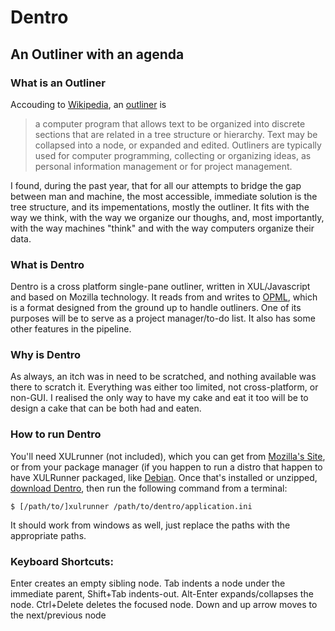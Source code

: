 # Dentro
## An Outliner with an agenda

### What is an Outliner
Accouding to [Wikipedia](http://wikipedia.org),
an [outliner](http://en.wikipedia.org/wiki/Outliner) is 
>a computer program that allows text to be organized into discrete sections
>that are related in a tree structure or hierarchy.
>Text may be collapsed into a node, or expanded and edited.
>Outliners are typically used for computer programming, collecting or
>organizing ideas, as personal information management or for project management.

I found, during the past year, that for all our attempts to bridge the gap between man and machine,
the most accessible, immediate solution is the tree structure, and its impementations, mostly the outliner.
It fits with the way we think, with the way we organize our thoughs, and, most importantly,
with the way machines "think" and with the way computers organize their data.

### What is Dentro
Dentro is a cross platform single-pane outliner, written in XUL/Javascript and based on Mozilla technology.
It reads from and writes to [OPML](http://dev.opml.org/),
which is a format designed from the ground up to handle
outliners. One of its purposes will be to serve as a project manager/to-do
list.
It also has some other features in the pipeline.

### Why is Dentro
As always, an itch was in need to be scratched, and nothing available was
there to scratch it.
Everything was either too limited, not cross-platform, or non-GUI. I
realised the only way to have my cake and eat
it too will be to design a cake that can be both had and eaten.

### How to run Dentro
You'll need XULrunner (not included), which you can get from
[Mozilla's Site](https://developer.mozilla.org/en-US/docs/XULRunner), or
from your package manager (if you
happen to run a distro that happen to have XULRunner packaged, like [Debian](http://debian.org).
Once that's installed or unzipped, [download Dentro](https://github.com/erezschatz/dentro/zipball/master), 
then run the following command from a terminal:

	$ [/path/to/]xulrunner /path/to/dentro/application.ini

It should work from windows as well, just replace the paths with the appropriate paths.

### Keyboard Shortcuts:

Enter creates an empty sibling node.
Tab indents a node under the immediate parent, Shift+Tab indents-out.
Alt-Enter expands/collapses the node.
Ctrl+Delete deletes the focused node.
Down and up arrow moves to the next/previous node
